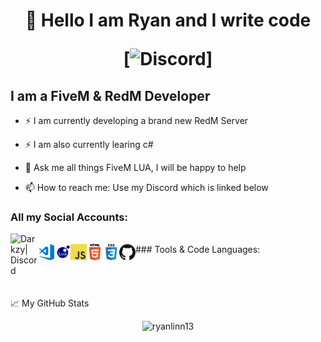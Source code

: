 <h1 align="center">👋 Hello I am Ryan and I write code
 
[![Discord](https://img.shields.io/discord/340568729634996225?label=Discord&logo=Discord)]

## I am a FiveM & RedM Developer 
- ⚡ I am currently developing a brand new RedM Server
- ⚡ I am also currently learing c#

- 💬 Ask me all things FiveM LUA, I will be happy to help
- 📫 How to reach me: Use my Discord which is linked below

### All my Social Accounts: 
<img align="left" alt="Darkzy| Discord" width="44px" src="https://i.ibb.co/YtNhB1V/icons8-discord-new-logo-48.png" />

</br>
### Tools & Code Languages: 
<img align="left" alt="Visual Studio Code" width="26px" src="https://raw.githubusercontent.com/github/explore/80688e429a7d4ef2fca1e82350fe8e3517d3494d/topics/visual-studio-code/visual-studio-code.png" />
<img align="left" alt="Lua" width="26px" src="https://raw.githubusercontent.com/github/explore/80688e429a7d4ef2fca1e82350fe8e3517d3494d/topics/lua/lua.png" />
<img align="left" alt="JavaScript" width="26px" src="https://raw.githubusercontent.com/github/explore/80688e429a7d4ef2fca1e82350fe8e3517d3494d/topics/javascript/javascript.png" />
<img align="left" alt="HTML5" width="26px" src="https://raw.githubusercontent.com/github/explore/80688e429a7d4ef2fca1e82350fe8e3517d3494d/topics/html/html.png" />
<img align="left" alt="CSS3" width="26px" src="https://raw.githubusercontent.com/github/explore/80688e429a7d4ef2fca1e82350fe8e3517d3494d/topics/css/css.png" />
<img align="left" alt="GitHub" width="26px" src="https://raw.githubusercontent.com/github/explore/78df643247d429f6cc873026c0622819ad797942/topics/github/github.png" />
</br>
</br>
</br>
</br>
</br>
📈 My GitHub Stats
<p align="center"> <img src="https://github-readme-stats.vercel.app/api?username=ryanlinn13&show_icons=true&theme=gotham" alt="ryanlinn13" />

[discord]: https://discord.gg/QTuvsPd

